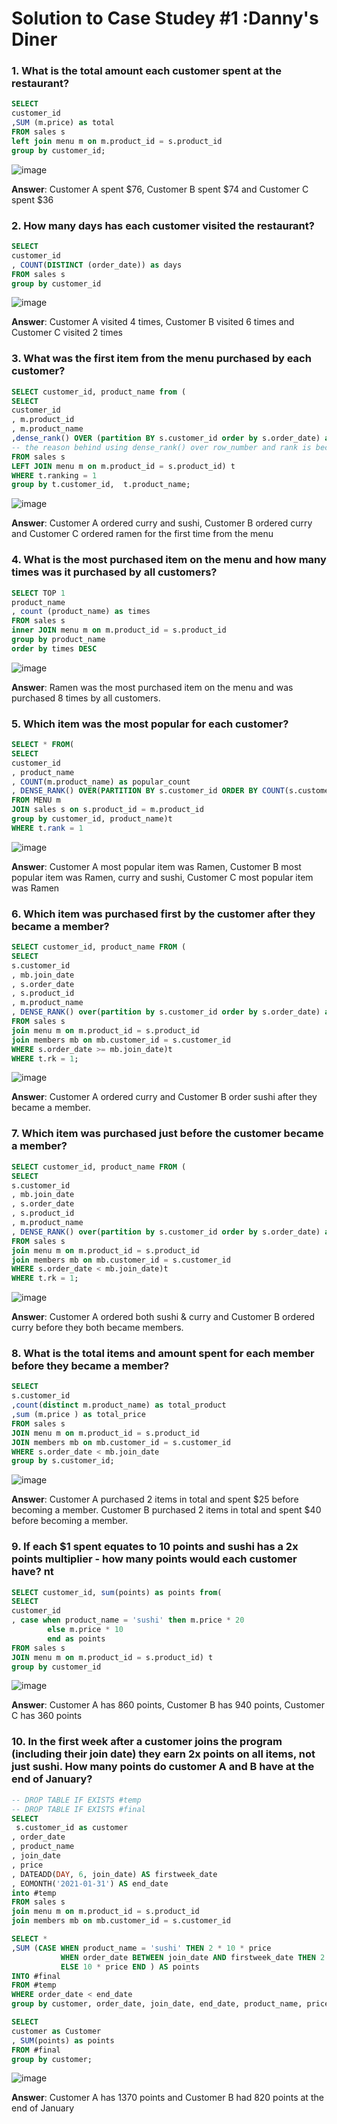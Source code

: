 
# Solution to Case Studey #1 :Danny's Diner 

### 1. What is the total amount each customer spent at the restaurant?

```sql 
SELECT 
customer_id
,SUM (m.price) as total
FROM sales s
left join menu m on m.product_id = s.product_id
group by customer_id;
```
![image](https://user-images.githubusercontent.com/80718915/152450993-b9d66580-32f6-4c57-823a-2b9fe9a1aacf.png)

**Answer**: Customer A spent $76, Customer B spent $74 and Customer C spent $36

### 2. How many days has each customer visited the restaurant?

```sql 
SELECT 
customer_id
, COUNT(DISTINCT (order_date)) as days
FROM sales s 
group by customer_id
```
![image](https://user-images.githubusercontent.com/80718915/152452864-9dc0f3e8-0568-4a04-8980-8fb92a4f2cc1.png)

**Answer**: Customer A visited 4 times, Customer B visited 6 times and Customer C visited 2 times


### 3. What was the first item from the menu purchased by each customer?

```sql
SELECT customer_id, product_name from (
SELECT 
customer_id
, m.product_id
, m.product_name
,dense_rank() OVER (partition BY s.customer_id order by s.order_date) as ranking 
-- the reason behind using dense_rank() over row_number and rank is because dense_rank assigns does not skip for similar values and it assigns the rank number to each row in a partition, in this case order.date
FROM sales s
LEFT JOIN menu m on m.product_id = s.product_id) t
WHERE t.ranking = 1
group by t.customer_id,  t.product_name;
```
![image](https://user-images.githubusercontent.com/80718915/152452924-98963e30-159c-4770-b6ee-512ea79c7d88.png)

**Answer**: Customer A ordered curry and sushi, Customer B ordered curry and Customer C ordered ramen for the first time from the menu


### 4. What is the most purchased item on the menu and how many times was it purchased by all customers?

```sql
SELECT TOP 1
product_name
, count (product_name) as times
FROM sales s
inner JOIN menu m on m.product_id = s.product_id
group by product_name
order by times DESC
```
![image](https://user-images.githubusercontent.com/80718915/152453052-116b6bb1-3db6-4e30-83e5-c8ddc83817cd.png)

**Answer**: Ramen was the most purchased item on the menu and was purchased 8 times by all customers.

### 5. Which item was the most popular for each customer?

```sql
SELECT * FROM(
SELECT 
customer_id
, product_name
, COUNT(m.product_name) as popular_count
, DENSE_RANK() OVER(PARTITION BY s.customer_id ORDER BY COUNT(s.customer_id) DESC) AS rank
FROM MENU m
JOIN sales s on s.product_id = m.product_id
group by customer_id, product_name)t
WHERE t.rank = 1
```
![image](https://user-images.githubusercontent.com/80718915/152453286-ff413e83-f241-4766-95d1-eb5fec59068a.png)

**Answer**: Customer A most popular item was Ramen, Customer B most popular item was Ramen, curry and sushi, Customer C most popular item was Ramen

### 6. Which item was purchased first by the customer after they became a member?

```sql
SELECT customer_id, product_name FROM (
SELECT 
s.customer_id
, mb.join_date
, s.order_date
, s.product_id
, m.product_name
, DENSE_RANK() over(partition by s.customer_id order by s.order_date) as rk
FROM sales s
join menu m on m.product_id = s.product_id
join members mb on mb.customer_id = s.customer_id
WHERE s.order_date >= mb.join_date)t 
WHERE t.rk = 1;
```
![image](https://user-images.githubusercontent.com/80718915/152454185-31ee5639-beea-432f-adce-cccdd1101a00.png)

**Answer**: Customer A ordered curry and Customer B order sushi after they became a member. 

### 7. Which item was purchased just before the customer became a member?

```sql
SELECT customer_id, product_name FROM (
SELECT 
s.customer_id
, mb.join_date
, s.order_date
, s.product_id
, m.product_name
, DENSE_RANK() over(partition by s.customer_id order by s.order_date) as rk
FROM sales s
join menu m on m.product_id = s.product_id
join members mb on mb.customer_id = s.customer_id
WHERE s.order_date < mb.join_date)t
WHERE t.rk = 1;
```
![image](https://user-images.githubusercontent.com/80718915/152453707-e9e5f370-e4de-466a-92de-b078d0b8cba2.png)

**Answer**: Customer A ordered both sushi & curry and Customer B ordered curry before they both became members. 

### 8. What is the total items and amount spent for each member before they became a member?

```sql
SELECT 
s.customer_id
,count(distinct m.product_name) as total_product
,sum (m.price ) as total_price
FROM sales s
JOIN menu m on m.product_id = s.product_id
JOIN members mb on mb.customer_id = s.customer_id
WHERE s.order_date < mb.join_date
group by s.customer_id;
```
![image](https://user-images.githubusercontent.com/80718915/152453804-07d94335-421e-4e96-9156-aa128e88487b.png)

**Answer**: Customer A purchased 2 items in total and spent $25 before becoming a member. Customer B purchased 2 items in total and spent $40 before becoming a member. 

### 9.  If each $1 spent equates to 10 points and sushi has a 2x points multiplier - how many points would each customer have? nt
```sql
SELECT customer_id, sum(points) as points from(
SELECT 
customer_id
, case when product_name = 'sushi' then m.price * 20
		else m.price * 10 
		end as points 
FROM sales s
JOIN menu m on m.product_id = s.product_id) t 
group by customer_id
```
![image](https://user-images.githubusercontent.com/80718915/152453870-aaf21e5d-53ab-449e-91e7-f473555189d1.png)

**Answer**: Customer A has 860 points, Customer B has 940 points, Customer C has 360 points


### 10. In the first week after a customer joins the program (including their join date) they earn 2x points on all items, not just sushi. How many points do customer A and B have at the end of January?

```sql
-- DROP TABLE IF EXISTS #temp
-- DROP TABLE IF EXISTS #final
SELECT 
 s.customer_id as customer 
, order_date
, product_name
, join_date
, price
, DATEADD(DAY, 6, join_date) AS firstweek_date
, EOMONTH('2021-01-31') AS end_date
into #temp
FROM sales s
join menu m on m.product_id = s.product_id
join members mb on mb.customer_id = s.customer_id

SELECT * 
,SUM (CASE WHEN product_name = 'sushi' THEN 2 * 10 * price 
           WHEN order_date BETWEEN join_date AND firstweek_date THEN 2 * 10 * price
		   ELSE 10 * price END ) AS points
INTO #final
FROM #temp
WHERE order_date < end_date
group by customer, order_date, join_date, end_date, product_name, price, firstweek_date

SELECT 
customer as Customer
, SUM(points) as points
FROM #final
group by customer;
```
![image](https://user-images.githubusercontent.com/80718915/152454026-780b4706-f2a5-4078-9591-845d8de70de9.png)

**Answer**: Customer A has 1370 points and Customer B had 820 points at the end of January
